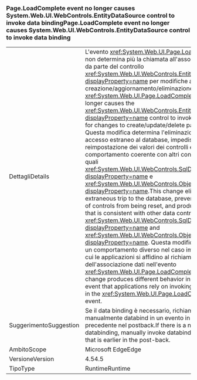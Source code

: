 ### <a name="pageloadcomplete-event-no-longer-causes-systemwebuiwebcontrolsentitydatasource-control-to-invoke-data-binding"></a><span data-ttu-id="00f00-101">Page.LoadComplete event no longer causes System.Web.UI.WebControls.EntityDataSource control to invoke data binding</span><span class="sxs-lookup"><span data-stu-id="00f00-101">Page.LoadComplete event no longer causes System.Web.UI.WebControls.EntityDataSource control to invoke data binding</span></span>

|   |   |
|---|---|
|<span data-ttu-id="00f00-102">Dettagli</span><span class="sxs-lookup"><span data-stu-id="00f00-102">Details</span></span>|<span data-ttu-id="00f00-103">L'evento <xref:System.Web.UI.Page.LoadComplete> non determina più la chiamata all'associazione dati da parte del controllo <xref:System.Web.UI.WebControls.EntityDataSource?displayProperty=name> per modifiche ai parametri di creazione/aggiornamento/eliminazione.</span><span class="sxs-lookup"><span data-stu-id="00f00-103">The <xref:System.Web.UI.Page.LoadComplete> event no longer causes the <xref:System.Web.UI.WebControls.EntityDataSource?displayProperty=name> control to invoke data binding for changes to create/update/delete parameters.</span></span> <span data-ttu-id="00f00-104">Questa modifica determina l'eliminazione di un accesso estraneo al database, impedisce la reimpostazione dei valori dei controlli e genera un comportamento coerente con altri controlli di dati, quali <xref:System.Web.UI.WebControls.SqlDataSource?displayProperty=name> e <xref:System.Web.UI.WebControls.ObjectDataSource?displayProperty=name>.</span><span class="sxs-lookup"><span data-stu-id="00f00-104">This change eliminates an extraneous trip to the database, prevents the values of controls from being reset, and produces behavior that is consistent with other data controls, such as <xref:System.Web.UI.WebControls.SqlDataSource?displayProperty=name> and <xref:System.Web.UI.WebControls.ObjectDataSource?displayProperty=name>.</span></span> <span data-ttu-id="00f00-105">Questa modifica determina un comportamento diverso nel caso improbabile in cui le applicazioni si affidino al richiamo dell'associazione dati nell'evento <xref:System.Web.UI.Page.LoadComplete>.</span><span class="sxs-lookup"><span data-stu-id="00f00-105">This change produces different behavior in the unlikely event that applications rely on invoking data binding in the <xref:System.Web.UI.Page.LoadComplete> event.</span></span>|
|<span data-ttu-id="00f00-106">Suggerimento</span><span class="sxs-lookup"><span data-stu-id="00f00-106">Suggestion</span></span>|<span data-ttu-id="00f00-107">Se il data binding è necessario, richiamare manualmente databind in un evento in una posizione precedente nel postback.</span><span class="sxs-lookup"><span data-stu-id="00f00-107">If there is a need for databinding, manually invoke databind in an event that is earlier in the post-back.</span></span>|
|<span data-ttu-id="00f00-108">Ambito</span><span class="sxs-lookup"><span data-stu-id="00f00-108">Scope</span></span>|<span data-ttu-id="00f00-109">Microsoft Edge</span><span class="sxs-lookup"><span data-stu-id="00f00-109">Edge</span></span>|
|<span data-ttu-id="00f00-110">Versione</span><span class="sxs-lookup"><span data-stu-id="00f00-110">Version</span></span>|<span data-ttu-id="00f00-111">4.5</span><span class="sxs-lookup"><span data-stu-id="00f00-111">4.5</span></span>|
|<span data-ttu-id="00f00-112">Tipo</span><span class="sxs-lookup"><span data-stu-id="00f00-112">Type</span></span>|<span data-ttu-id="00f00-113">Runtime</span><span class="sxs-lookup"><span data-stu-id="00f00-113">Runtime</span></span>|

